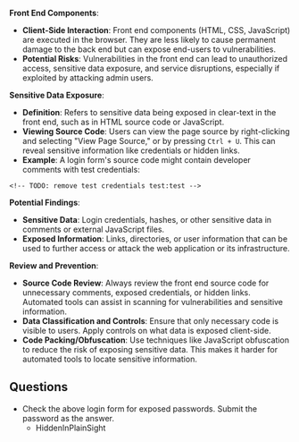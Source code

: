 **Front End Components**:
- **Client-Side Interaction**: Front end components (HTML, CSS, JavaScript) are executed in the browser. They are less likely to cause permanent damage to the back end but can expose end-users to vulnerabilities.
- **Potential Risks**: Vulnerabilities in the front end can lead to unauthorized access, sensitive data exposure, and service disruptions, especially if exploited by attacking admin users.



**Sensitive Data Exposure**:
- **Definition**: Refers to sensitive data being exposed in clear-text in the front end, such as in HTML source code or JavaScript.
- **Viewing Source Code**: Users can view the page source by right-clicking and selecting "View Page Source," or by pressing `Ctrl + U`. This can reveal sensitive information like credentials or hidden links.
- **Example**: A login form's source code might contain developer comments with test credentials:
```
<!-- TODO: remove test credentials test:test -->
```


**Potential Findings**:
- **Sensitive Data**: Login credentials, hashes, or other sensitive data in comments or external JavaScript files.
- **Exposed Information**: Links, directories, or user information that can be used to further access or attack the web application or its infrastructure.



**Review and Prevention**:
- **Source Code Review**: Always review the front end source code for unnecessary comments, exposed credentials, or hidden links. Automated tools can assist in scanning for vulnerabilities and sensitive information.
- **Data Classification and Controls**: Ensure that only necessary code is visible to users. Apply controls on what data is exposed client-side.
- **Code Packing/Obfuscation**: Use techniques like JavaScript obfuscation to reduce the risk of exposing sensitive data. This makes it harder for automated tools to locate sensitive information.


## Questions
- Check the above login form for exposed passwords. Submit the password as the answer.
	- HiddenInPlainSight